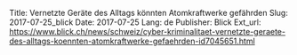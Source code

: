 Title: Vernetzte Geräte des Alltags könnten Atomkraftwerke gefährden
Slug: 2017-07-25_blick
Date: 2017-07-25
Lang: de
Publisher: Blick
Ext_url: https://www.blick.ch/news/schweiz/cyber-kriminalitaet-vernetzte-geraete-des-alltags-koennten-atomkraftwerke-gefaehrden-id7045651.html